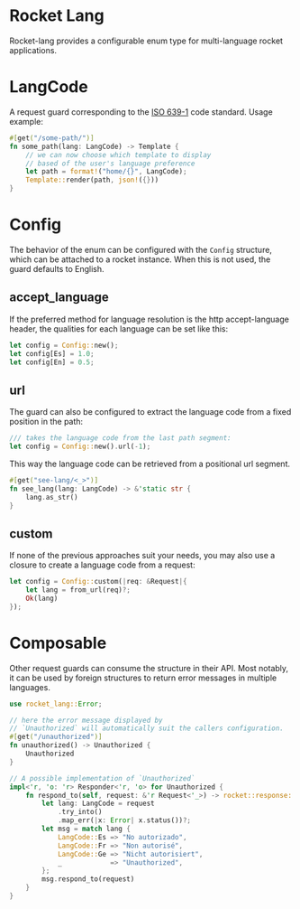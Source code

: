 # Rocket Lang
Rocket-lang provides a configurable enum type for multi-language rocket applications. 

# LangCode
A request guard corresponding to the [ISO 639-1](https://en.wikipedia.org/wiki/ISO_639-1) code standard. 
Usage example: 
```rust
#[get("/some-path/")]
fn some_path(lang: LangCode) -> Template {
    // we can now choose which template to display
    // based of the user's language preference
    let path = format!("home/{}", LangCode); 
    Template::render(path, json!({}))
}
```

# Config 
The behavior of the enum can be configured with the `Config` structure, which can be attached to a rocket instance. 
When this is not used, the guard defaults to English. 

## accept_language
If the preferred method for language resolution is the http accept-language header, the qualities for each language can be set like this:
```rust
let config = Config::new(); 
let config[Es] = 1.0; 
let config[En] = 0.5;
```

## url
The guard can also be configured to extract the language code from a fixed position in the path: 
```rust
/// takes the language code from the last path segment:
let config = Config::new().url(-1); 
```

This way the language code can be retrieved from a positional url segment. 
```rust
#[get("see-lang/<_>")]
fn see_lang(lang: LangCode) -> &'static str {
    lang.as_str()
}

```
## custom
If none of the previous approaches suit your needs, you may also use a closure to create a language code from a request: 
```rust
let config = Config::custom(|req: &Request|{
    let lang = from_url(req)?;
    Ok(lang) 
}); 
```



# Composable
Other request guards can consume the structure in their API. Most notably, it can be used by foreign structures to return error messages in multiple languages.

```rust
use rocket_lang::Error; 

// here the error message displayed by
// `Unauthorized` will automatically suit the callers configuration.
#[get("/unauthorized")]
fn unauthorized() -> Unauthorized {
    Unauthorized
}

// A possible implementation of `Unauthorized`
impl<'r, 'o: 'r> Responder<'r, 'o> for Unauthorized {
    fn respond_to(self, request: &'r Request<'_>) -> rocket::response::Result<'o> {
        let lang: LangCode = request
            .try_into()
            .map_err(|x: Error| x.status())?;
        let msg = match lang {
            LangCode::Es => "No autorizado",
            LangCode::Fr => "Non autorisé",
            LangCode::Ge => "Nicht autorisiert",
            _            => "Unauthorized",  
        };
        msg.respond_to(request)
    }
}
```
